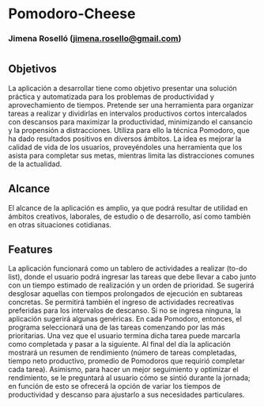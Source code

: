 # Pomodoro-Cheese
### Jimena Roselló (jimena.rosello@gmail.com) 
#

## Objetivos

La aplicación a desarrollar tiene como objetivo presentar una solución práctica y automatizada para los problemas de productividad y aprovechamiento de tiempos. Pretende ser una herramienta para organizar tareas a realizar y dividirlas en intervalos productivos cortos intercalados con descansos para maximizar la productividad, minimizando el cansancio y la propensión a distracciones. Utiliza para ello la técnica Pomodoro, que ha dado resultados positivos en diversos ámbitos. 
La idea es mejorar la calidad de vida de los usuarios, proveyéndoles una herramienta que los asista para completar sus metas, mientras limita las distracciones comunes de la actualidad. 

## Alcance 

El alcance de la aplicación es amplio, ya que podrá resultar de utilidad en ámbitos creativos, laborales, de estudio o de desarrollo, así como también en otras situaciones cotidianas. 

## Features 

La aplicación funcionará como un tablero de actividades a realizar (to-do list), donde el usuario podrá ingresar las tareas que debe llevar a cabo junto con un tiempo estimado de realización y un orden de prioridad. Se sugerirá desglosar aquellas con tiempos prolongados de ejecución en subtareas concretas. 
Se permitirá también el ingreso de actividades recreativas preferidas para los intervalos de descanso. Si no se ingresa ninguna, la aplicación sugerirá algunas genéricas. 
En cada Pomodoro, entonces, el programa seleccionará una de las tareas comenzando por las más prioritarias. Una vez que el usuario termina dicha tarea puede marcarla como completada y pasar a la siguiente. 
Al final del día la aplicación mostrará un resumen de rendimiento (número de tareas completadas, tiempo neto productivo, promedio de Pomodoros que requirió completar cada tarea). Asimismo, para hacer un mejor seguimiento y optimizar el rendimiento, se le preguntará al usuario cómo se sintió durante la jornada; en función de esto se ofrecerá la opción de variar los tiempos de productividad y descanso para ajustarlo a sus necesidades particulares. 
